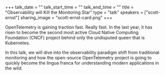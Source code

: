+++
talk_date = ""
talk_start_time = ""
talk_end_time = ""
title = "Observability will Kill the Monitoring Star"
type = "talk"
speakers = ["scott-ernst"]
sharing_image = "scott-ernst-card.png"
+++

OpenTelemetry is gaining traction fast. Really fast. In the last year, it has risen to become the second most active Cloud Native Computing Foundation (CNCF) project behind only the undisputed queen that is Kubernetes.

In this talk, we will dive into the observability paradigm shift from traditional monitoring and how the open-source OpenTelemetry project is going to quickly become the lingua franca for understanding modern applications in the wild.